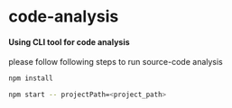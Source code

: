 # code-analysis
#### Using CLI tool for code analysis
please follow following steps to run source-code analysis


```bash
npm install
```

```bash
npm start -- projectPath=<project_path>
```